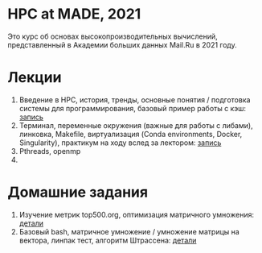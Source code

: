 # HPC at MADE, 2021

Это курс об основах высокопроизводительных вычислений, представленный в Академии больших данных Mail.Ru в 2021 году.

# Лекции
1. Введение в HPC, история, тренды, основные понятия / подготовка системы для программирования, базовый пример работы с кэш: [запись](https://youtu.be/GEEwspEyQdY)
2. Терминал, переменные окружения (важные для работы с либами), линковка, Makefile, виртуализация (Conda environments, Docker, Singularity), практикум на ходу вслед за лектором: [запись](https://youtu.be/VSzZPy76rhM)
3. Pthreads, openmp
4. 


# Домашние задания
1. Изучение метрик top500.org, оптимизация матричного умножения: [детали](https://github.com/GimmeDanger/made-hpc-2021/tree/master/hw/1)
2. Базовый bash, матричное умножение / умножение матрицы на вектора, линпак тест, алгоритм Штрассена: [детали](https://github.com/GimmeDanger/made-hpc-2021/tree/master/hw/2)
